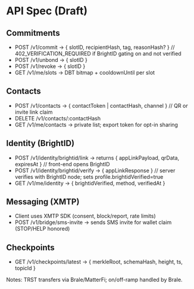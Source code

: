 # API Spec (Draft)

## Commitments
- POST /v1/commit -> { slotID, recipientHash, tag, reasonHash? }  // 402_VERIFICATION_REQUIRED if BrightID gating on and not verified
- POST /v1/unbond -> { slotID }
- POST /v1/revoke -> { slotID }
- GET  /v1/me/slots -> DBT bitmap + cooldownUntil per slot

## Contacts
- POST /v1/contacts -> { contactToken | contactHash, channel }  // QR or invite link claim
- DELETE /v1/contacts/:contactHash
- GET  /v1/me/contacts -> private list; export token for opt-in sharing

## Identity (BrightID)
- POST /v1/identity/brightid/link -> returns { appLinkPayload, qrData, expiresAt }  // front-end opens BrightID
- POST /v1/identity/brightid/verify -> { appLinkResponse }  // server verifies with BrightID node; sets profile.brightidVerified=true
- GET  /v1/me/identity -> { brightidVerified, method, verifiedAt }

## Messaging (XMTP)
- Client uses XMTP SDK (consent, block/report, rate limits)
- POST /v1/bridge/sms-invite -> sends SMS invite for wallet claim (STOP/HELP honored)

## Checkpoints
- GET /v1/checkpoints/latest -> { merkleRoot, schemaHash, height, ts, topicId }

Notes: TRST transfers via Brale/MatterFi; on/off-ramp handled by Brale.
